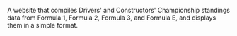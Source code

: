 A website that compiles Drivers' and Constructors' Championship standings data from Formula 1, Formula 2, Formula 3, and Formula E, and displays them in a simple format. 
